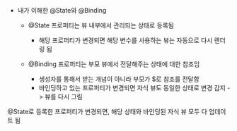 - 내가 이해한 @State와 @Binding
    - @State 프로퍼티는 뷰 내부에서 관리되는 상태로 등록됨
        - 해당 프로퍼티가 변경되면 해당 변수를 사용하는 뷰는 자동으로 다시 렌더링 됨

    - @Binding 프로퍼티는 부모 뷰에서 전달해주는 상태에 대한 참조임
        - 생성자를 통해서 받는 개념이 아니라 부모가 $로 참조를 전달함
        - 바인딩하고 있는 프로퍼티가 변경되면 자식 뷰도 동일한 상태로 변경 감지 -> 뷰를 다시 그림

@State로 등록한 프로퍼티가 변경되면, 해당 상태와 바인딩된 자식 뷰 모두 다 업데이트 됨
